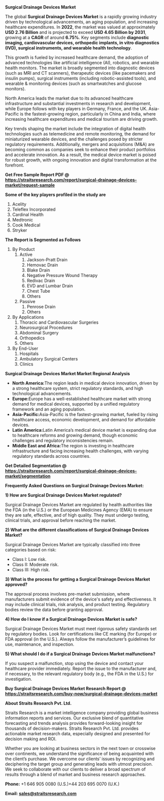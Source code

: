 <p><strong>Surgical Drainage Devices Market</strong></p>
<p>The global <strong>Surgical Drainage Devices Market</strong> is a rapidly growing industry driven by technological advancements, an aging population, and increasing healthcare expenditures. In <strong>2022</strong>, the market was valued at approximately <strong>USD 2.76 Billion</strong> and is projected to exceed <strong>USD 4.65 Billion</strong><strong> by 2031</strong>, growing at a <strong>CAGR</strong> of around <strong>6.75</strong><strong>%</strong>. Key segments include <strong>diagnostic imaging, cardiovascular devices, orthopedic implants, in vitro diagnostics (IVD), surgical instruments, and wearable health technology</strong>.</p>
<p>This growth is fueled by increased healthcare demand, the adoption of advanced technologies like artificial intelligence (AI), robotics, and wearable health monitors. The market is broadly segmented into diagnostic devices (such as MRI and CT scanners), therapeutic devices (like pacemakers and insulin pumps), surgical instruments (including robotic-assisted tools), and wearable &amp; monitoring devices (such as smartwatches and glucose monitors).</p>
<p>North America leads the market due to its advanced healthcare infrastructure and substantial investments in research and development, while Europe follows with key players in Germany, France, and the UK. Asia-Pacific is the fastest-growing region, particularly in China and India, where increasing healthcare expenditures and medical tourism are driving growth.</p>
<p>Key trends shaping the market include the integration of digital health technologies such as telemedicine and remote monitoring, the demand for miniaturized wearable devices, and the challenges posed by stricter regulatory requirements. Additionally, mergers and acquisitions (M&amp;A) are becoming common as companies seek to enhance their product portfolios and accelerate innovation. As a result, the medical device market is poised for robust growth, with ongoing innovation and digital transformation at the forefront.</p>
<p><strong>Get Free Sample Report PDF @ <a href=https://straitsresearch.com/report/surgical-drainage-devices-market/request-sample>https://straitsresearch.com/report/surgical-drainage-devices-market/request-sample</a></strong></p>
<div>
<div><strong>Some of the key players profiled in the study are</strong></div>
</div>
<p><ol>
<li>Acelity</li>
<li>Teleflex Incorporated</li>
<li>Cardinal Health</li>
<li>Medtronic</li>
<li>Cook Medical</li>
<li>Stryker</li>
</ol></p>
<p><strong>The Report is Segmented as Follows</strong></p>
<p><ol>
<li>By Product
<ol>
<li>Active
<ol>
<li>Jackson-Pratt Drain</li>
<li>Hemovac Drain</li>
<li>Blake Drain</li>
<li>Negative Pressure Wound Therapy</li>
<li>Redivac Drain</li>
<li>EVD and Lumbar Drain</li>
<li>Chest Tube</li>
<li>Others</li>
</ol>
</li>
<li>Passive
<ol>
<li>Penrose Drain</li>
<li>Others</li>
</ol>
</li>
</ol>
</li>
<li>By Applications
<ol>
<li>Thoracic and Cardiovascular Surgeries</li>
<li>Neurosurgical Procedures</li>
<li>Abdominal Surgery</li>
<li>Orthopedics</li>
<li>Others</li>
</ol>
</li>
<li>By End-User
<ol>
<li>Hospitals</li>
<li>Ambulatory Surgical Centers</li>
<li>Clinics</li>
</ol>
</li>
</ol></p>
<p><strong>Surgical Drainage Devices Market Market Regional Analysis</strong></p>
<ul>
<li><strong>North America:</strong>The region leads in medical device innovation, driven by a strong healthcare system, strict regulatory standards, and high technological advancements.</li>
<li><strong>Europe:</strong>Europe has a well-established healthcare market with strong demand for medical devices, supported by a unified regulatory framework and an aging population.</li>
<li><strong>Asia-Pacific:</strong>Asia-Pacific is the fastest-growing market, fueled by rising healthcare access, economic development, and demand for affordable devices.</li>
<li><strong>Latin America:</strong>Latin America&rsquo;s medical device market is expanding due to healthcare reforms and growing demand, though economic challenges and regulatory inconsistencies remain.</li>
<li><strong>Middle East and Africa:</strong>The region is investing in healthcare infrastructure and facing increasing health challenges, with varying regulatory standards across countries.</li>
</ul>
<p><strong>Get Detailed Segmentation @ <a href=https://straitsresearch.com/report/surgical-drainage-devices-market/segmentation>https://straitsresearch.com/report/surgical-drainage-devices-market/segmentation</a></strong></p>
<p><strong>Frequently Asked Questions on Surgical Drainage Devices Market:</strong></p>
<p><strong>1) How are Surgical Drainage Devices Market regulated?</strong></p>
<p>Surgical Drainage Devices Market are regulated by health authorities like the FDA (in the U.S.) or the European Medicines Agency (EMA) to ensure they are safe, effective, and of high quality. They must undergo testing, clinical trials, and approval before reaching the market.</p>
<p><strong>2) What are the different classifications of Surgical Drainage Devices Market?</strong></p>
<p>Surgical Drainage Devices Market are typically classified into three categories based on risk:</p>
<ul>
<li>Class I: Low risk.</li>
<li>Class II: Moderate risk.</li>
<li>Class III: High risk.</li>
</ul>
<p><strong>3) What is the process for getting a Surgical Drainage Devices Market approved?</strong></p>
<p>The approval process involves pre-market submission, where manufacturers submit evidence of the device's safety and effectiveness. It may include clinical trials, risk analysis, and product testing. Regulatory bodies review the data before granting approval.</p>
<p><strong>4) How do I know if a Surgical Drainage Devices Market is safe?</strong></p>
<p>Surgical Drainage Devices Market must meet rigorous safety standards set by regulatory bodies. Look for certifications like CE marking (for Europe) or FDA approval (in the U.S.). Always follow the manufacturer&rsquo;s guidelines for use, maintenance, and inspection.</p>
<p><strong>5) What should I do if a Surgical Drainage Devices Market malfunctions?</strong></p>
<p>If you suspect a malfunction, stop using the device and contact your healthcare provider immediately. Report the issue to the manufacturer and, if necessary, to the relevant regulatory body (e.g., the FDA in the U.S.) for investigation.</p>
<p><strong>Buy Surgical Drainage Devices Market Research Report @ <a href=https://straitsresearch.com/buy-now/surgical-drainage-devices-market>https://straitsresearch.com/buy-now/surgical-drainage-devices-market</a></strong></p>
<p><strong>About Straits Research Pvt. Ltd.</strong></p>
<p>Straits Research is a market intelligence company providing global business information reports and services. Our exclusive blend of quantitative forecasting and trends analysis provides forward-looking insight for thousands of decision-makers. Straits Research Pvt. Ltd. provides actionable market research data, especially designed and presented for decision making and ROI.</p>
<p>Whether you are looking at business sectors in the next town or crosswise over continents, we understand the significance of being acquainted with the client&rsquo;s purchase. We overcome our clients&rsquo; issues by recognizing and deciphering the target group and generating leads with utmost precision. We seek to collaborate with our clients to deliver a broad spectrum of results through a blend of market and business research approaches.</p>
<p><strong><strong>Phone:</strong></strong> +1 646 905 0080 (U.S.)+44 203 695 0070 (U.K.)</p>
<p><strong><strong>Email: </strong></strong><a href=mailto:sales@straitsresearch.com><strong><u><strong>sales@straitsresearch.com</strong></u></strong></a></p>
